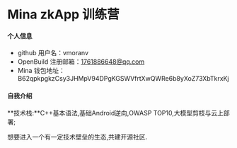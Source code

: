 # Mina zkApp 训练营


#### 个人信息

- github 用户名：vmoranv
- OpenBuild 注册邮箱：1761886648@qq.com
- Mina 钱包地址：B62qpkpgkzCsy3JHMpV94DPgKGSWVfrtXwQWRe6b8yXoZ73XbTkrxKj

#### 自我介绍

**技术栈:**C++基本语法,基础Android逆向,OWASP TOP10,大模型剪枝与云上部署;

想要进入一个有一定技术壁垒的生态,共建开源社区.

